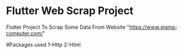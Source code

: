# Flutter Web Scrap Project

Flutter Project To Scrap Some Data From Website "https://www.sigma-computer.com/"

#Packages used 
 1-Http 
 2-Html 
 
